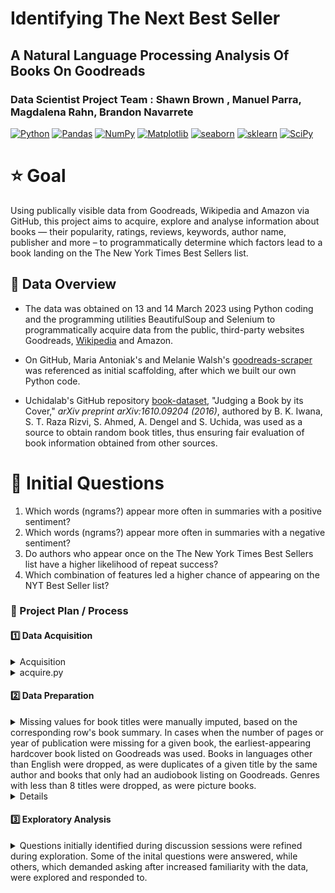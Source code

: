 #  Identifying The Next Best Seller 
## A Natural Language Processing Analysis Of Books On Goodreads  

### Data Scientist Project Team : Shawn Brown , Manuel Parra, Magdalena Rahn, Brandon Navarrete

<a href="#"><img alt="Python" src="https://img.shields.io/badge/Python-013243.svg?logo=python&logoColor=blue"></a>
<a href="#"><img alt="Pandas" src="https://img.shields.io/badge/Pandas-150458.svg?logo=pandas&logoColor=red"></a>
<a href="#"><img alt="NumPy" src="https://img.shields.io/badge/Numpy-2a4d69.svg?logo=numpy&logoColor=black"></a>
<a href="#"><img alt="Matplotlib" src="https://img.shields.io/badge/Matplotlib-8DF9C1.svg?logo=matplotlib&logoColor=blue"></a>
<a href="#"><img alt="seaborn" src="https://img.shields.io/badge/seaborn-65A9A8.svg?logo=pandas&logoColor=red"></a>
<a href="#"><img alt="sklearn" src="https://img.shields.io/badge/sklearn-4b86b4.svg?logo=scikitlearn&logoColor=black"></a>
<a href="#"><img alt="SciPy" src="https://img.shields.io/badge/SciPy-1560bd.svg?logo=scipy&logoColor=blue"></a>

# :star: Goal

Using publically visible data from Goodreads, Wikipedia and Amazon via GitHub, this project aims to acquire, explore and analyse information about books — their popularity, ratings, reviews, keywords, author name, publisher and more – to programmatically determine which factors lead to a book landing on the The New York Times Best Sellers list.



## :star2: Data Overview  

* The data was obtained on 13 and 14 March 2023 using Python coding and the programming utilities BeautifulSoup and Selenium to programmatically acquire data from the public, third-party websites Goodreads, [Wikipedia](https://en.wikipedia.org/wiki/Lists_of_The_New_York_Times_fiction_best_sellers) and Amazon.    

* On GitHub, Maria Antoniak's and Melanie Walsh's [goodreads-scraper](https://github.com/uchidalab/book-dataset) was referenced as initial scaffolding, after which we built our own Python code.    

* Uchidalab's GitHub repository [book-dataset](https://github.com/uchidalab/book-dataset), "Judging a Book by its Cover," _arXiv preprint arXiv:1610.09204 (2016)_, authored by B. K. Iwana, S. T. Raza Rizvi, S. Ahmed, A. Dengel and S. Uchida, was used as a source to obtain random book titles, thus ensuring fair evaluation of book information obtained from other sources.   


    
    
# :star2: Initial Questions

1.  Which words (ngrams?) appear more often in summaries with a positive sentiment?  
2.  Which words (ngrams?) appear more often in summaries with a negative sentiment?  
3.  Do authors who appear once on the The New York Times Best Sellers list have a higher likelihood of repeat success?   
4.  Which combination of features led a higher chance of appearing on the NYT Best Seller list?   



### :dizzy: Project Plan / Process
#### :one:   Data Acquisition

<details> <summary> Acquisition </summary>
Data was acquired using Python programming and associated libraries and utilities : pandas, NumPy, os, re, time, json, urllib, XPath, BeautifulSoup and Selenium.    
    
Issues encountered, and resolved, included locating accessible and reliable datasources, applying code across four different computing platforms, learning new data-accessing techniques and website obstacles.

</details>

<details>
<summary> acquire.py </summary>


</details>


#### :two:   Data Preparation

<details>  
    <summary> 
Missing values for book titles were manually imputed, based on the corresponding row's book summary. In cases when the number of pages or year of publication were missing for a given book, the earliest-appearing hardcover book listed on Goodreads was used. Books in languages other than English were dropped, as were duplicates of a given title by the same author and books that only had an audiobook listing on Goodreads. Genres with less than 8 titles were dropped, as were picture books.  
    </summary>
</details>
    
<details>    
After manual imputation, the acquired dataframes of random books were all concatenated, and turned into a final dataframe comprising 3998 rows and 11 columns before tidying. The NYT Best Sellers list comprised 1045 rows and 4 columns before tidying.   
    
Tidying included dropping any remaining null values, while deliberately in the collective dataframe keeping NYT Best Seller books that had missing values. The missing values were added in later, manually.  
    
After tidying, the random books dataframe comprised 3665 rows and 19 columns. Columns created included whether the book appeared on the NYT Best Seller list ('bestseller' or 'unsuccessful') and columns to hold normalized title, normalized book summary, lemmatized book summary, and the sentiment score based on the NLTK SentimentIntensityAnalyzer. Additional stopwords were introduced to the stopwords process.  
    
Final columns : title, summary, year_published, author, review_count, number_of_ratings, length, genre, rating, reviews, cleaned_title, cleaned_summary, target, lemmatized_summary, neg, neutral, pos, compound, sentiment.  
   
</details>

        
#### :three:   Exploratory Analysis


<details>
<summary> Questions initially identified during discussion sessions were refined during exploration. Some of the inital questions were answered, while others, which demanded asking after increased familiarity with the data, were explored and responded to.   
    </summary>

<details>
Question 1: Looking at bigrams, best-selling author names appeared often, as did character names from series (possibly due to it being a small sample in the data set or people being drawn to series due to emotional connection to characters) and place names.    

Question 4: Which combination of features led a higher chance of appearing on the NYT Best Seller list ? The greater the number of reviews and the greater the number star ratings correspond to a higher overall rating.  A slight correlation was found between  having a higher negative summary sentiment score and being a bestseller.   
    
Other questions:  
    a. How many are books successful and not successful? 0.48% were found to be successful in our dataset.  
    b. Which authors are having the most success? J.D. Robb, Stephen King and Rick Riordan topped the list.  
    c. The max rating for bestseller books is 4.76, while the average rating for bestsellers was 4.10. In unsuccessful books, the average score was 4.00, but the max rating was 4.8.
    d. What was the distribution of summary sentiment scores based on review count?    
        For bestsellers, books with a very positive sentiment score had the highest number of reviews, followed by books with a positive sentiment score.  
        For non-bestsellers, books with a negative summary-sentiment score had the highest number of reviews, followed by books with a very negative or a very positive sentiment score.  
        For the overall train dataset, books with a negative summary-sentiment score had the highest number of reviews, followed by books with a positive sentiment score.  
        Of the bestseller sentiment scores in the train dataset, 65 had very negative scores, 7 had negative, 1 had neutral, 11 had positive and 43 had very positive.  
    
    e. Does the length of a book have a relationship to its successs?   
        The mean length of bestsellers was 477 pages, the median was 400 pages. The standard deviation was about 205 pages. So, 68% of NYT bestsellers had a length of 272 to 682 pages.  
        Non-bestsellers had an average length of about 355 pages, with a standard deviation of about 175 pages. So, 68% of non-bestsellers had a length between 180 and 530 pages.  
        Using the CDF (cumulative density function) based on the low end of the non-bestseller standard deviation, it was found that there was a 7pc chance of a successful book having a length of 180 pages or less.  
        
    
    f. Of all authors, which ones had the most books published ?  
        J.D. Robb, Stephen King and Louise Penny were the most prolific.  
    
    g. Which genres are most prevalent? Fiction, non-fiction, fantasy and romance titles topped the list.  
    
    h. What is the relationship between the sumamry sentiment score and the book length?  
        There was a weak negative correlation, as demonstrated by the Pearson's R test.
    
    i. Is there a relationship between length and year published?   
        Data was plotted and Chi-square test were run on bestsellers, non-bestsellers and on the full train dataset.  
        On the train dataset, there was a strong positive correlation between length and year published.   
        For bestsellers, the null hypothesis (there is no relationship between lenght and year published) could NOT be rejected.  
        Non-bestsellers showed a strong positive correlation between length and year published.  
 
</details>
 
#### :four:   Modeling Evaluation

<details>
<summary> Models </summary>
  
</details>


### :medal_sports: Key Findings 
<details>
   
   
<summary> Key Points </summary>
   

</details>


# Recommendation



:electron: # Next Steps


To Reproduce:




## Data Dictionary


|Feature|              Definition|  
| :------|:------|  
|**title**|            title of the book |  
|**summary**|          official Goodreads summary of the book |                                
|**year_published**|   year of publication indicated on the main edition on Goodreads |  
|**author**|           author of the book|  
|**review_count**|     total number of user reviews on Goodreads|   
|**number_of_ratings**|total number of user star ratings on Goodreads|  
|**length**|           length, in pages, of book; if number of pages was missing, the number of pages in the earliest hardcover edition on Goodreads were used|  
|**rating**|           actual star rating from users, with 0 being the lowest and 5 the highest|  
|**reviews**|          text of users' publically available book reviews, when available, up to 10 per book|  
|**cleaned_title**|    book title after normalizing, encoding, decoding and passing through a RegEx statement|  
|**cleaned_summary**|  official Goodreads summary of the book after normalizing, encoding, decoding and passing through a RegEx statement|  
|**target**|           engineered feature indicating whether the book appeared ('bestseller' or 'unsuccessful'), since 1931, on the New York Times Best Seller list|  
|**lemmatized_summary**|lemmatized text of the official Goodreads summary of the book|  
|**neg**|          negative leaning of the sentiment score, based on the official Goodreads summary of the book|  
|**neutral**|     neutral position of the sentiment score, based on the official Goodreads summary of the book|  
|**pos**|          positive leaning of the sentiment score, based on the official Goodreads summary of the book|  
|**compound**|     composite of the negative, neutral and positive sentiment scores, obtained using the NLTK SentimentIntensityAnalyzer|  
|**sentiment**|    word-based indication of the overall sentiment of the official Goodreads summary of the book|   
